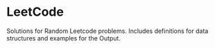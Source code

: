 # LeetCode
Solutions for Random Leetcode problems.
Includes definitions for data structures and examples for the Output.